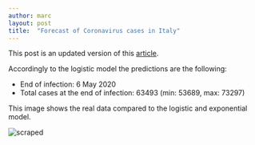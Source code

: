 ```yaml
---
author: marc
layout: post
title:  "Forecast of Coronavirus cases in Italy"
---
```


This post is an updated version of this [article](https://towardsdatascience.com/covid-19-infection-in-italy-mathematical-models-and-predictions-7784b4d7dd8d).

Accordingly to the logistic model the predictions are the following:
- End of infection: 6 May 2020
- Total cases at the end of infection: 63493 (min: 53689, max: 73297)

This image shows the real data compared to the logistic and exponential model.

![scraped](img/plot2.png)
